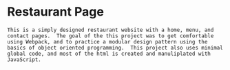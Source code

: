 # Restaurant Page 
    This is a simply designed restaurant website with a home, menu, and contact pages.  The goal of the this project was to get comfortable using Webpack, and to practice a modular design pattern using the basics of object oriented programming.  This project also uses minimal global code, and most of the html is created and manuliplated with JavaScript.  